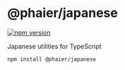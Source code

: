# @phaier/japanese

[![npm version](https://img.shields.io/npm/v/@phaier/japanese?logo=npm&logoColor=fff)](https://www.npmjs.com/package/@phaier/japanese)

Japanese utilities for TypeScript

```
npm install @phaier/japanese
```
